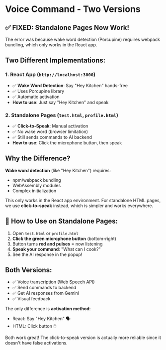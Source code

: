 # Voice Command - Two Versions

## ✅ FIXED: Standalone Pages Now Work!

The error was because wake word detection (Porcupine) requires webpack bundling, which only works in the React app.

## Two Different Implementations:

### 1. React App (`http://localhost:3000`)
- ✅ **Wake Word Detection**: Say "Hey Kitchen" hands-free
- ✅ Uses Porcupine library
- ✅ Automatic activation
- **How to use**: Just say "Hey Kitchen" and speak

### 2. Standalone Pages (`test.html`, `profile.html`)
- ✅ **Click-to-Speak**: Manual activation
- ✅ No wake word (browser limitation)
- ✅ Still sends commands to AI backend
- **How to use**: Click the microphone button, then speak

## Why the Difference?

**Wake word detection** (like "Hey Kitchen") requires:
- npm/webpack bundling
- WebAssembly modules
- Complex initialization

This only works in the React app environment. For standalone HTML pages, we use **click-to-speak** instead, which is simpler and works everywhere.

## 🚀 How to Use on Standalone Pages:

1. Open `test.html` or `profile.html`
2. **Click the green microphone button** (bottom-right)
3. Button turns **red and pulses** = now listening
4. **Speak your command**: "What can I cook?"
5. See the AI response in the popup!

## Both Versions:
- ✅ Voice transcription (Web Speech API)
- ✅ Send commands to backend
- ✅ Get AI responses from Gemini
- ✅ Visual feedback

The only difference is **activation method**:
- React: Say "Hey Kitchen" 🗣️
- HTML: Click button 🖱️

Both work great! The click-to-speak version is actually more reliable since it doesn't have false activations.
